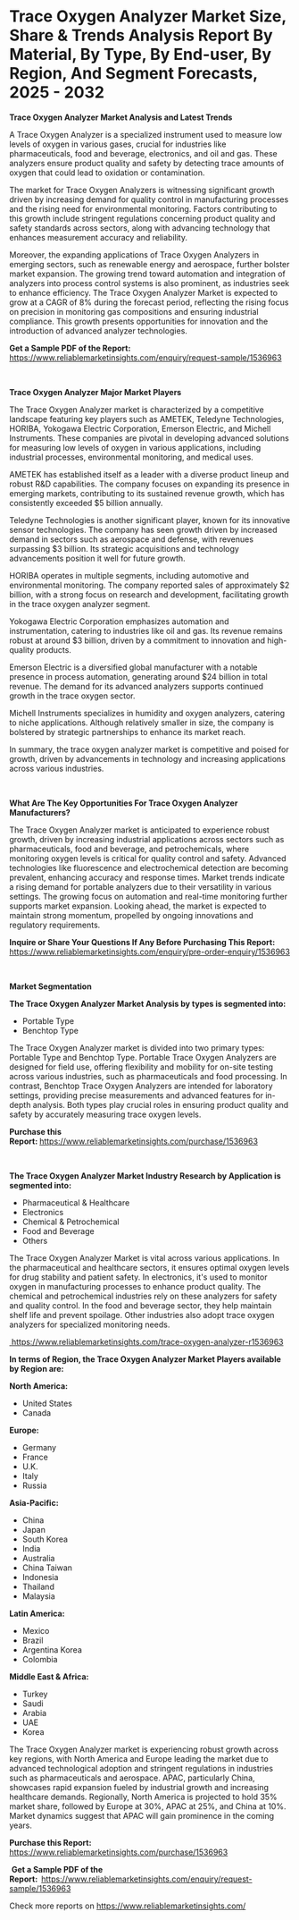 <p><h1>Trace Oxygen Analyzer Market Size, Share & Trends Analysis Report By Material, By Type, By End-user, By Region, And Segment Forecasts, 2025 - 2032</h1></p><p><strong>Trace Oxygen Analyzer Market Analysis and Latest Trends</strong></p>
<p><p>A Trace Oxygen Analyzer is a specialized instrument used to measure low levels of oxygen in various gases, crucial for industries like pharmaceuticals, food and beverage, electronics, and oil and gas. These analyzers ensure product quality and safety by detecting trace amounts of oxygen that could lead to oxidation or contamination. </p><p>The market for Trace Oxygen Analyzers is witnessing significant growth driven by increasing demand for quality control in manufacturing processes and the rising need for environmental monitoring. Factors contributing to this growth include stringent regulations concerning product quality and safety standards across sectors, along with advancing technology that enhances measurement accuracy and reliability. </p><p>Moreover, the expanding applications of Trace Oxygen Analyzers in emerging sectors, such as renewable energy and aerospace, further bolster market expansion. The growing trend toward automation and integration of analyzers into process control systems is also prominent, as industries seek to enhance efficiency. The Trace Oxygen Analyzer Market is expected to grow at a CAGR of 8% during the forecast period, reflecting the rising focus on precision in monitoring gas compositions and ensuring industrial compliance. This growth presents opportunities for innovation and the introduction of advanced analyzer technologies.</p></p>
<p><strong>Get a Sample PDF of the Report:&nbsp;</strong> <a href="https://www.reliablemarketinsights.com/enquiry/request-sample/1536963?utm_campaign=2248&utm_medium=2&utm_source=Github&utm_content=ia&utm_term=17022025&utm_id=trace-oxygen-analyzer">https://www.reliablemarketinsights.com/enquiry/request-sample/1536963</a></p>
<p>&nbsp;</p>
<p><strong>Trace Oxygen Analyzer Major Market Players</strong></p>
<p><p>The Trace Oxygen Analyzer market is characterized by a competitive landscape featuring key players such as AMETEK, Teledyne Technologies, HORIBA, Yokogawa Electric Corporation, Emerson Electric, and Michell Instruments. These companies are pivotal in developing advanced solutions for measuring low levels of oxygen in various applications, including industrial processes, environmental monitoring, and medical uses.</p><p>AMETEK has established itself as a leader with a diverse product lineup and robust R&D capabilities. The company focuses on expanding its presence in emerging markets, contributing to its sustained revenue growth, which has consistently exceeded $5 billion annually.</p><p>Teledyne Technologies is another significant player, known for its innovative sensor technologies. The company has seen growth driven by increased demand in sectors such as aerospace and defense, with revenues surpassing $3 billion. Its strategic acquisitions and technology advancements position it well for future growth.</p><p>HORIBA operates in multiple segments, including automotive and environmental monitoring. The company reported sales of approximately $2 billion, with a strong focus on research and development, facilitating growth in the trace oxygen analyzer segment.</p><p>Yokogawa Electric Corporation emphasizes automation and instrumentation, catering to industries like oil and gas. Its revenue remains robust at around $3 billion, driven by a commitment to innovation and high-quality products.</p><p>Emerson Electric is a diversified global manufacturer with a notable presence in process automation, generating around $24 billion in total revenue. The demand for its advanced analyzers supports continued growth in the trace oxygen sector.</p><p>Michell Instruments specializes in humidity and oxygen analyzers, catering to niche applications. Although relatively smaller in size, the company is bolstered by strategic partnerships to enhance its market reach.</p><p>In summary, the trace oxygen analyzer market is competitive and poised for growth, driven by advancements in technology and increasing applications across various industries.</p></p>
<p>&nbsp;</p>
<p><strong>What Are The Key Opportunities For Trace Oxygen Analyzer Manufacturers?</strong></p>
<p><p>The Trace Oxygen Analyzer market is anticipated to experience robust growth, driven by increasing industrial applications across sectors such as pharmaceuticals, food and beverage, and petrochemicals, where monitoring oxygen levels is critical for quality control and safety. Advanced technologies like fluorescence and electrochemical detection are becoming prevalent, enhancing accuracy and response times. Market trends indicate a rising demand for portable analyzers due to their versatility in various settings. The growing focus on automation and real-time monitoring further supports market expansion. Looking ahead, the market is expected to maintain strong momentum, propelled by ongoing innovations and regulatory requirements.</p></p>
<p><strong>Inquire or Share Your Questions If Any Before Purchasing This Report:</strong> <a href="https://www.reliablemarketinsights.com/enquiry/pre-order-enquiry/1536963?utm_campaign=2248&utm_medium=2&utm_source=Github&utm_content=ia&utm_term=17022025&utm_id=trace-oxygen-analyzer">https://www.reliablemarketinsights.com/enquiry/pre-order-enquiry/1536963</a></p>
<p>&nbsp;</p>
<p><strong>Market Segmentation</strong></p>
<p><strong>The Trace Oxygen Analyzer Market Analysis by types is segmented into:</strong></p>
<p><ul><li>Portable Type</li><li>Benchtop Type</li></ul></p>
<p><p>The Trace Oxygen Analyzer market is divided into two primary types: Portable Type and Benchtop Type. Portable Trace Oxygen Analyzers are designed for field use, offering flexibility and mobility for on-site testing across various industries, such as pharmaceuticals and food processing. In contrast, Benchtop Trace Oxygen Analyzers are intended for laboratory settings, providing precise measurements and advanced features for in-depth analysis. Both types play crucial roles in ensuring product quality and safety by accurately measuring trace oxygen levels.</p></p>
<p><strong>Purchase this Report:&nbsp;</strong><a href="https://www.reliablemarketinsights.com/purchase/1536963?utm_campaign=2248&utm_medium=2&utm_source=Github&utm_content=ia&utm_term=17022025&utm_id=trace-oxygen-analyzer">https://www.reliablemarketinsights.com/purchase/1536963</a></p>
<p>&nbsp;</p>
<p><strong>The Trace Oxygen Analyzer Market Industry Research by Application is segmented into:</strong></p>
<p><ul><li>Pharmaceutical & Healthcare</li><li>Electronics</li><li>Chemical & Petrochemical</li><li>Food and Beverage</li><li>Others</li></ul></p>
<p><p>The Trace Oxygen Analyzer Market is vital across various applications. In the pharmaceutical and healthcare sectors, it ensures optimal oxygen levels for drug stability and patient safety. In electronics, it's used to monitor oxygen in manufacturing processes to enhance product quality. The chemical and petrochemical industries rely on these analyzers for safety and quality control. In the food and beverage sector, they help maintain shelf life and prevent spoilage. Other industries also adopt trace oxygen analyzers for specialized monitoring needs.</p></p>
<p><a href="https://www.reliablemarketinsights.com/trace-oxygen-analyzer-r1536963?utm_campaign=2248&utm_medium=2&utm_source=Github&utm_content=ia&utm_term=17022025&utm_id=trace-oxygen-analyzer">&nbsp;https://www.reliablemarketinsights.com/trace-oxygen-analyzer-r1536963</a></p>
<p><strong>In terms of Region, the Trace Oxygen Analyzer Market Players available by Region are:</strong></p>
<p>
    <p> <strong> North America: </strong>
        <ul>
            <li>United States</li>
            <li>Canada</li>
        </ul>
        </p> 
    <p> <strong> Europe: </strong>
        <ul>
            <li>Germany</li>
            <li>France</li>
            <li>U.K.</li>
            <li>Italy</li>
            <li>Russia</li>
        </ul>
        </p> 
    <p> <strong> Asia-Pacific: </strong>
        <ul>
            <li>China</li>
            <li>Japan</li>
            <li>South Korea</li>
            <li>India</li>
            <li>Australia</li>
            <li>China Taiwan</li>
            <li>Indonesia</li>
            <li>Thailand</li>
            <li>Malaysia</li>
        </ul>
        </p> 
    <p> <strong> Latin America: </strong>
        <ul>
            <li>Mexico</li>
            <li>Brazil</li>
            <li>Argentina Korea</li>
            <li>Colombia</li>
        </ul>
        </p> 
    <p> <strong> Middle East & Africa: </strong>
        <ul>
            <li>Turkey</li>
            <li>Saudi</li>
            <li>Arabia</li>
            <li>UAE</li>
            <li>Korea</li>
        </ul>
    </p>
    </p>
<p><p>The Trace Oxygen Analyzer market is experiencing robust growth across key regions, with North America and Europe leading the market due to advanced technological adoption and stringent regulations in industries such as pharmaceuticals and aerospace. APAC, particularly China, showcases rapid expansion fueled by industrial growth and increasing healthcare demands. Regionally, North America is projected to hold 35% market share, followed by Europe at 30%, APAC at 25%, and China at 10%. Market dynamics suggest that APAC will gain prominence in the coming years.</p></p>
<p><strong>Purchase this Report: </strong><a href="https://www.reliablemarketinsights.com/purchase/1536963?utm_campaign=2248&utm_medium=2&utm_source=Github&utm_content=ia&utm_term=17022025&utm_id=trace-oxygen-analyzer">https://www.reliablemarketinsights.com/purchase/1536963</a></p>
<p>&nbsp;<strong>Get a Sample PDF of the Report:&nbsp;&nbsp;</strong><a href="https://www.reliablemarketinsights.com/enquiry/request-sample/1536963?utm_campaign=2248&utm_medium=2&utm_source=Github&utm_content=ia&utm_term=17022025&utm_id=trace-oxygen-analyzer">https://www.reliablemarketinsights.com/enquiry/request-sample/1536963</a></p>
<p><strong></strong></p>
<p>Check more reports on <a href="https://www.reliablemarketinsights.com/?utm_campaign=2248&utm_medium=2&utm_source=Github&utm_content=ia&utm_term=17022025&utm_id=trace-oxygen-analyzer">https://www.reliablemarketinsights.com/</a></p>